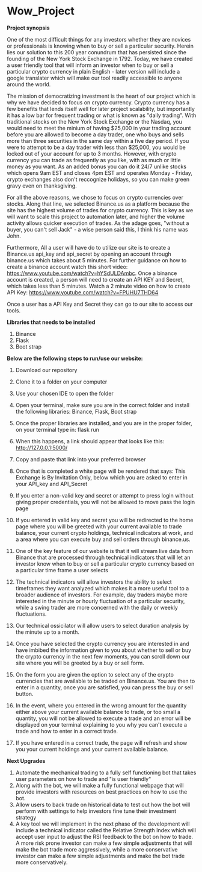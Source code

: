 # Wow_Project

**Project synopsis**

One of the most difficult things for any investors whether they are novices or professionals is knowing when to buy or sell a particular security. Herein lies our solution to this 200 year conundrum that has persisted since the founding of the New York Stock Exchange in 1792. Today, we have created a user friendly tool that will inform an investor when to buy or sell a particular crypto currency in plain English - later version will include a google translater which will make our tool readily accessible to anyone around the world.

The mission of democratizing investment is the heart of our project which is why we have decided to focus on crypto currency. Crypto currency has a few benefits that lends itself well for later project scalability, but importantly it has a low bar for frequent trading or what is known as "daily trading". With traditional stocks on the New York Stock Exchange or the Nasdaq, you would need to meet the minium of having $25,000 in your trading account before you are allowed to become a day trader, one who buys and sells more than three securities in the same day within a five day period. If you were to attempt to be a day trader with less than $25,000, you would be locked out of your account for up to 3 months. However, with crypto currency you can trade as frequently as you like, with as much or little money as you want. As an added bonus you can do it 24/7 unlike stocks which opens 9am EST and closes 4pm EST and operates Monday - Friday, crypto exchanges also don't reccognize holidays, so you can make green gravy even on thanksgiving. 

For all the above reasons, we chose to focus on crypto currencies over stocks. Along that line, we selected Binance.us as a platform because the site has the highest volume of trades for crypto currency. This is key as we will want to scale this project to automation later, and higher the volume activity allows quicker execution of trades. As the adage goes, "without a buyer, you can't sell Jack" - a wise person said this, I think his name was John.

Furthermore, All a user will have do to utilize our site is to create a Binance.us api_key and api_secret by opening an account through binance.us which takes about 5 minutes. For further guidance on how to create a binance account watch this short video: https://www.youtube.com/watch?v=hYSdULDAmbc. Once a binance account is created, a person will need to create an API KEY and Secret, which takes less than 5 minutes. Watch a 2 minute video on how to create API Key: https://www.youtube.com/watch?v=FPUHU7THD64

Once a user has a API Key and Secret they can go to our site to access our tools. 

**Libraries that needs to be installed**

1. Binance
2. Flask
3. Boot strap

**Below are the following steps to run/use our website:** 

1. Download our repository

2. Clone it to a folder on your computer

3. Use your chosen IDE to open the folder

4. Open your terminal, make sure you are in the correct folder and install the following libraries: Binance, Flask, Boot strap

5. Once the proper libraries are installed, and you are in the proper folder, on your terminal type in: flask run

6. When this happens, a link should appear that looks like this: http://127.0.0.1:5000/ 

7. Copy and paste that link into your preferred browser

8. Once that is completed a white page will be rendered that says: This Exchange is By Invitation Only, below which you are asked to enter in your API_key and API_Secret

9. If you enter a non-valid key and secret or attempt to press login without giving proper credentials, you will not be allowed to move pass the login page

10. If you entered in valid key and secret you will be redirected to the home page where you will be greeted with your current available to trade balance, your current crypto holdings, technical indicators at work, and a area where you can execute buy and sell orders through binance.us.

11. One of the key feature of our website is that it will stream live data from Binance that are processed through technical indicators that will let an investor know when to buy or sell a particular crypto currency based on a particular time frame a user selects

12. The technical indicators will allow investors the ability to select timeframes they want analyzed which makes it a more useful tool to a broader audience of investors. For example, day traders maybe more interested in the minute or hourly fluctuation of a particular security, while a swing trader are more concerned with the daily or weekly fluctuations.
 
13. Our technical ossicilator will allow users to select duration analysis by the minute up to a month. 

14. Once you have selected the crypto currency you are interested in and have imbibed the information given to you about whether to sell or buy the crypto currency in the next few moments, you can scroll down our site where you will be greeted by a buy or sell form.

15. On the form you are given the option to select any of the crypto currencies that are available to be traded on Binance.us. You are then to enter in a quantity, once you are satisfied, you can press the buy or sell button. 

16. In the event, where you entered in the wrong amount for the quantity either above your current available balance to trade, or too small a quantity, you will not be allowed to execute a trade and an error will be displayed on your terminal explaining to you why you can't execute a trade and how to enter in a correct trade. 

17. If you have entered in a correct trade, the page will refresh and show you your current holdings and your current available balance. 

**Next Upgrades**

1. Automate the mechanical trading to a fully self functioning bot that takes user parameters on how to trade and "is user friendly"
2. Along with the bot, we will make a fully functional webpage that will provide investors with resources on best practices on how to use the bot.
3. Allow users to back trade on historical data to test out how the bot will perform with settings to help investors fine tune their investment strategy
4. A key tool we will implement in the next phase of the development will include a technical indicator called the Relative Strength Index which will accept user input to adjust the RSI feedback to the bot on how to trade. A more risk prone investor can make a few simple adjustments that will make the bot trade more aggressively, while a more conservative investor can make a few simple adjustments and make the bot trade more conservatively.







